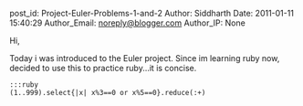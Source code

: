 post_id: Project-Euler-Problems-1-and-2
Author: Siddharth
Date: 2011-01-11 15:40:29
Author_Email: noreply@blogger.com
Author_IP: None

Hi,

Today i was introduced to the Euler project. Since im learning ruby now,
decided to use this to practice ruby...it is concise.

    :::ruby
    (1..999).select{|x| x%3==0 or x%5==0}.reduce(:+)
